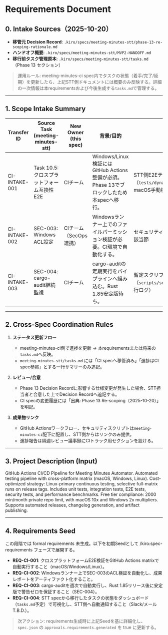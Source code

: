 # Requirements Document

## 0. Intake Sources（2025-10-20）

- **移管元 Decision Record**: `.kiro/specs/meeting-minutes-stt/phase-13-re-scoping-rationale.md`  
- **ハンドオフ概要**: `.kiro/specs/meeting-minutes-stt/MVP2-HANDOFF.md`  
- **移行前タスク管理原本**: `.kiro/specs/meeting-minutes-stt/tasks.md`（Phase 13 セクション）

> 運用ルール: meeting-minutes-ci spec内でタスクの状態（着手/完了/延期）を更新したら、上記STT側ドキュメントには概要のみ反映する。詳細の一次情報は本requirementsおよび今後生成する`tasks.md`で管理する。

---

## 1. Scope Intake Summary

| Transfer ID | Source Task (meeting-minutes-stt) | New Owner (this spec) | 背景/目的 | 引き継ぎ済み成果物 | 初期状態 |
|-------------|----------------------------------|-----------------------|-----------|--------------------|----------|
| CI-INTAKE-001 | Task 10.5: クロスプラットフォーム互換性E2E | CIチーム | Windows/Linux検証にはGitHub Actions整備が必須。Phase 13でブロックしたため本specへ移行。 | STT側E2Eテストケース草案（`tests/dynamic_model_downgrade_e2e.rs`）、macOS手動検証ログ | 未着手 |
| CI-INTAKE-002 | SEC-003: Windows ACL設定 | CIチーム（SecOps連携） | Windowsランナー上でのファイルパーミッション検証が必要。CI環境で自動化する。 | セキュリティ要件: `security-test-report.md` 該当節 | 未着手 |
| CI-INTAKE-003 | SEC-004: cargo-audit継続監視 | CIチーム | cargo-auditの定期実行をパイプラインへ組み込む。Rust 1.85安定版待ち。 | 暫定スクリプト（`scripts/security/cargo_audit.sh`、手動実行ログ） | ブロック中（Rust 1.85待ち） |

---

## 2. Cross-Spec Coordination Rules

1. **ステータス更新フロー**  
   - meeting-minutes-ci側で進捗を更新 → 本requirementsまたは将来の`tasks.md`へ反映。  
   - `meeting-minutes-stt/tasks.md` には「CI specへ移管済み」「進捗はCI spec参照」とする一行サマリーのみ追記。  

2. **レビュー/合意**  
   - Phase 13 Decision Recordに影響する仕様変更が発生した場合、STT担当者と合意した上でDecision Recordへ追記する。  
   - CI specの変更履歴には「出典: Phase 13 Re-scoping（2025-10-20）」を明記。

3. **成果物リンク**  
   - GitHub Actionsワークフロー、セキュリティスクリプトは`meeting-minutes-ci`配下に配置し、STT側からはリンクのみ提供。  
   - 進捗報告は隔週レビュー議事録にCIトラック用セクションを設ける。

---

## 3. Project Description (Input)

GitHub Actions CI/CD Pipeline for Meeting Minutes Automator. Automated testing pipeline with cross-platform matrix (macOS, Windows, Linux). Cost-optimized strategy: Linux-primary continuous testing, selective full-matrix runs on release tags. Includes unit tests, integration tests, E2E tests, security tests, and performance benchmarks. Free tier compliance: 2000 min/month private repo limit, with macOS 10x and Windows 2x multipliers. Supports automated releases, changelog generation, and artifact publishing.

---

## 4. Requirements Seed

この段階では formal requirements 未生成。以下を初期Seedとして /kiro:spec-requirements フェーズで展開する。

- **REQ-CI-001**: クロスプラットフォームE2E検証をGitHub Actions matrixで自動実行すること（macOS/Windows/Linux）。  
- **REQ-CI-002**: Windowsランナー上でSEC-003のACL検証を自動化し、成果レポートをアーティファクト化すること。  
- **REQ-CI-003**: cargo-auditを週次で自動実行し、Rust 1.85リリース後に安定版で警告ゼロを保証すること（SEC-004）。  
- **REQ-CI-004**: STT specから移行したタスクの状態をダッシュボード（`tasks.md`予定）で可視化し、STT側へ自動通知すること（Slack/メール T.B.D.）。  

> 次アクション: requirements生成時に上記Seedを基に詳細化し、`spec.json` の `approvals.requirements.generated` を true に更新する。
